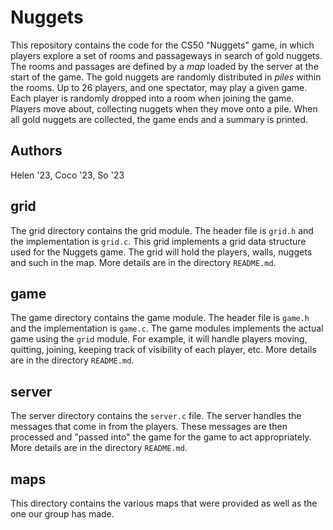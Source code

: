 # Nuggets

This repository contains the code for the CS50 "Nuggets" game, in which  players explore a set of rooms and passageways in search of gold  nuggets. The rooms and passages are defined by a *map* loaded by the server at the start of the game. The gold nuggets are randomly distributed in *piles* within the rooms. Up to 26 players, and one spectator, may play a given game. Each player is randomly dropped into a room when joining the game. Players move about, collecting nuggets when they move onto a pile. When all gold nuggets are collected, the game ends and a summary is printed.

## Authors

Helen '23, Coco '23, So '23

## grid

The grid directory contains the grid module. The header file is `grid.h` and the implementation is `grid.c`. This grid implements a grid data structure used for the Nuggets game. The grid will hold the players, walls, nuggets and such in the map. More details are in the directory `README.md`.

## game

The game directory contains the game module. The header file is `game.h` and the implementation is `game.c`. The game modules implements the actual game using the `grid` module. For example, it will handle players moving, quitting, joining, keeping track of visibility of each player, etc. More details are in the directory `README.md`.

## server

The server directory contains the `server.c` file. The server handles the messages that come in from the players. These messages are then processed and "passed into" the game for the game to act appropriately. More details are in the directory `README.md`.

## maps

This directory contains the various maps that were provided as well as the one our group has made.